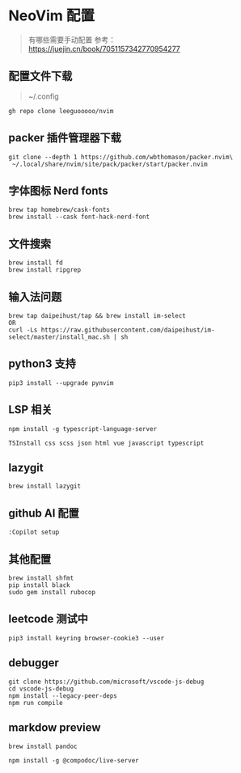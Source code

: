 # NeoVim 配置

> 有哪些需要手动配置
> 参考：https://juejin.cn/book/7051157342770954277

## 配置文件下载

> ~/.config

```
gh repo clone leeguooooo/nvim
```

## packer 插件管理器下载

```
git clone --depth 1 https://github.com/wbthomason/packer.nvim\
 ~/.local/share/nvim/site/pack/packer/start/packer.nvim
```

## 字体图标 Nerd fonts

```
brew tap homebrew/cask-fonts
brew install --cask font-hack-nerd-font
```

## 文件搜索

```
brew install fd
brew install ripgrep
```
## 输入法问题
```
brew tap daipeihust/tap && brew install im-select
OR
curl -Ls https://raw.githubusercontent.com/daipeihust/im-select/master/install_mac.sh | sh
```

## python3 支持
```
pip3 install --upgrade pynvim
```

## LSP 相关
```
npm install -g typescript-language-server
```

```
TSInstall css scss json html vue javascript typescript
```

## lazygit
```
brew install lazygit
```

## github AI 配置
```
:Copilot setup
```

## 其他配置

```
brew install shfmt
pip install black
sudo gem install rubocop
```

## leetcode 测试中
```
pip3 install keyring browser-cookie3 --user

```

## debugger

```
git clone https://github.com/microsoft/vscode-js-debug
cd vscode-js-debug
npm install --legacy-peer-deps
npm run compile
```

## markdow preview

```
brew install pandoc

npm install -g @compodoc/live-server

```
